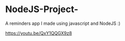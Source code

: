 # NodeJS-Project-
A reminders app I made using javascript and NodeJS :)



https://youtu.be/QxY1QQGX9z8
